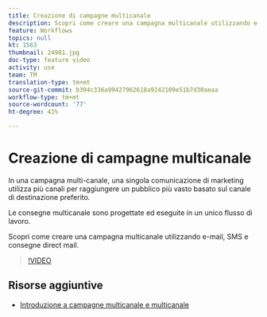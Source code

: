 ```yaml
---
title: Creazione di campagne multicanale
description: Scopri come creare una campagna multicanale utilizzando e-mail, SMS e consegne direct mail.
feature: Workflows
topics: null
kt: 1563
thumbnail: 24981.jpg
doc-type: feature video
activity: use
team: TM
translation-type: tm+mt
source-git-commit: b394c336a99427962618a9242109e51b7d30aeaa
workflow-type: tm+mt
source-wordcount: '77'
ht-degree: 41%

---
```



# Creazione di campagne multicanale

In una campagna multi-canale, una singola comunicazione di marketing utilizza più canali per raggiungere un pubblico più vasto basato sul canale di destinazione preferito.

Le consegne multicanale sono progettate ed eseguite in un unico flusso di lavoro.

Scopri come creare una campagna multicanale utilizzando e-mail, SMS e consegne direct mail.

>[!VIDEO](https://video.tv.adobe.com/v/24981?quality=12)

## Risorse aggiuntive

* [Introduzione a campagne multicanale e multicanale](/help/orchestrating-campaigns/introduction-to-cross-and-multi-channel-campaigns.md)

